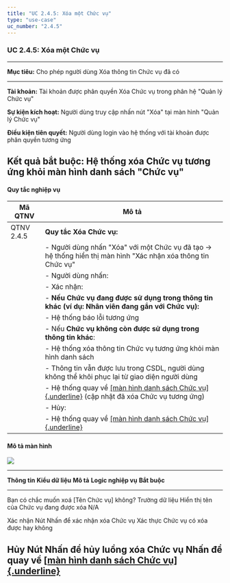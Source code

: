 ```yaml
---
title: "UC 2.4.5: Xóa một Chức vụ"
type: "use-case"
uc_number: "2.4.5"
---
```


### UC 2.4.5: Xóa một Chức vụ

  ---------------------------------------------------------------------------------------------------
  **Mục tiêu:**               Cho phép người dùng Xóa thông tin Chức vụ đã có
  --------------------------- -----------------------------------------------------------------------
  **Tài khoản:**              Tài khoản được phân quyền Xóa Chức vụ trong phân hệ "Quản lý Chức vụ"

  **Sự kiện kích hoạt:**      Người dùng truy cập nhấn nút "Xóa" tại màn hình "Quản lý Chức vụ"

  **Điều kiện tiên quyết:**   Người dùng login vào hệ thống với tài khoản được phân quyền tương ứng

  **Kết quả bắt buộc:**       Hệ thống xóa Chức vụ tương ứng khỏi màn hình danh sách "Chức vụ"
  ---------------------------------------------------------------------------------------------------

#### Quy tắc nghiệp vụ

| **Mã QTNV** | **Mô tả** |
| --- | --- |
| QTNV 2.4.5 | **Quy tắc Xóa Chức vụ:** |
|  | - Người dùng nhấn "Xóa" với một Chức vụ đã tạo → hệ thống hiển thị màn hình "Xác nhận xóa thông tin Chức vụ" |
|  | - Người dùng nhấn: |
|  | - Xác nhận: |
|  | - **Nếu Chức vụ đang được sử dụng trong thông tin khác (ví dụ: Nhân viên đang gắn với Chức vụ):** |
|  | - Hệ thống báo lỗi tương ứng |
|  | - Nếu **Chức vụ không còn được sử dụng trong thông tin khác**: |
|  | - Hệ thống xóa thông tin Chức vụ tương ứng khỏi màn hình danh sách |
|  | - Thông tin vẫn được lưu trong CSDL, người dùng không thể khôi phục lại từ giao diện người dùng |
|  | - Hệ thống quay về [[màn hình danh sách Chức vụ]{.underline}](#uc-2.4.1-xem-danh-sách-tìm-kiếm-chức-vụ) (cập nhật đã xóa Chức vụ tương ứng) |
|  | - Hủy: |
|  | - Hệ thống quay về [[màn hình danh sách Chức vụ]{.underline}](#uc-2.4.1-xem-danh-sách-tìm-kiếm-chức-vụ) |

#### Mô tả màn hình

![](media/image18.png)

  -------------------------------------------------------------------------------------------------------------------------------------------------------------------------------------------------------------------------------
  **Thông tin**                                 **Kiểu dữ liệu**   **Mô tả**                                **Logic nghiệp vụ**                                                                                    **Bắt buộc**
  --------------------------------------------- ------------------ ---------------------------------------- ------------------------------------------------------------------------------------------------------ --------------
  Bạn có chắc muốn xoá \[Tên Chức vụ\] không?   Trường dữ liệu     Hiển thị tên của Chức vụ đang được xóa   N/A                                                                                                    

  Xác nhận                                      Nút                Nhấn để xác nhận xóa Chức vụ             Xác thực Chức vụ có xóa được hay không                                                                 

  Hủy                                           Nút                Nhấn để hủy luồng xóa Chức vụ            Nhấn để quay về [[màn hình danh sách Chức vụ]{.underline}](#uc-2.4.1-xem-danh-sách-tìm-kiếm-chức-vụ)   
  -------------------------------------------------------------------------------------------------------------------------------------------------------------------------------------------------------------------------------
